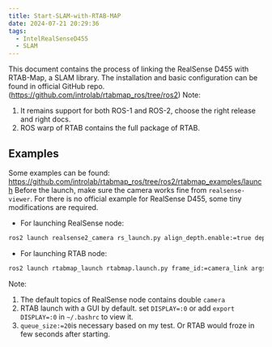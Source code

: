 ```yaml
---
title: Start-SLAM-with-RTAB-MAP
date: 2024-07-21 20:29:36
tags:
  - IntelRealSenseD455
  - SLAM
---
```

This document contains the process of linking the RealSense D455 with RTAB-Map, a SLAM library.
The installation and basic configuration can be found in official GitHub repo.(https://github.com/introlab/rtabmap_ros/tree/ros2)
Note:
1. It remains support for both ROS-1 and ROS-2, choose the right release and right docs.
2. ROS warp of RTAB contains the full package of RTAB. 
## Examples
Some examples can be found: https://github.com/introlab/rtabmap_ros/tree/ros2/rtabmap_examples/launch
Before the launch, make sure the camera works fine from `realsense-viewer`.
For there is no official example for RealSense D455, some tiny modifications are required.
- For launching RealSense node:
```bash
ros2 launch realsense2_camera rs_launch.py align_depth.enable:=true depth_module.depth_profile:=640x360x90 depth_module.infra_profile:=640x360x90 rgb_camera.color_profile:=480x270x90
```

- For launching RTAB node:
```bash
ros2 launch rtabmap_launch rtabmap.launch.py frame_id:=camera_link args:="-d" rgb_topic:=/camera/camera/color/image_raw depth_topic:=/camera/camera/aligned_depth_to_color/image_raw camera_info_topic:=/camera/camera/color/camera_info approx_sync:=false queue_size:=20
```

Note:
1. The default topics of RealSense node contains double `camera`
2. RTAB launch with a GUI by default. set `DISPLAY=:0` or add  `export DISPLAY=:0` in `~/.bashrc` to view it.
3. `queue_size:=20`is necessary based on my test. Or RTAB would froze in few seconds after starting.